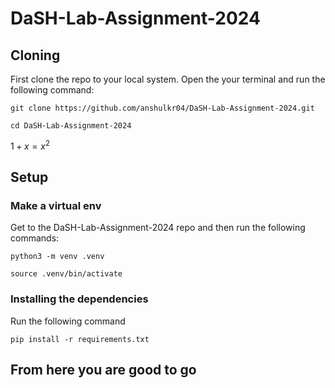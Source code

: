 # DaSH-Lab-Assignment-2024
## Cloning
First clone the repo to your local system.
Open the your terminal and run the following command:
```
git clone https://github.com/anshulkr04/DaSH-Lab-Assignment-2024.git
```
```
cd DaSH-Lab-Assignment-2024
```

$1 + x = x^2$

## Setup

### Make a virtual env
Get to the DaSH-Lab-Assignment-2024 repo and then run the following commands:
```
python3 -m venv .venv
```
```
source .venv/bin/activate
```

### Installing the dependencies
Run the following command
```
pip install -r requirements.txt
```

## From here you are good to go
